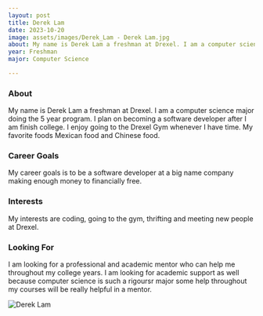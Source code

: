 ```yaml
---
layout: post
title: Derek Lam 
date: 2023-10-20
image: assets/images/Derek_Lam - Derek Lam.jpg
about: My name is Derek Lam a freshman at Drexel. I am a computer science major doing the 5 year program. I plan on becoming a software developer after I am finish college. I enjoy going to the Drexel Gym whenever I have time. My favorite foods Mexican food and Chinese food.
year: Freshman
major: Computer Science

---
```


### About

My name is Derek Lam a freshman at Drexel. I am a computer science major doing the 5 year program. I plan on becoming a software developer after I am finish college. I enjoy going to the Drexel Gym whenever I have time. My favorite foods Mexican food and Chinese food.

### Career Goals

My career goals is to be a software developer at a big name company making enough money to financially free.

### Interests

My interests are coding, going to the gym, thrifting and meeting new people at Drexel.

### Looking For

I am looking for a professional and academic mentor who can help me throughout my college years. I am looking for academic support as well because computer science is such a rigoursr major some help throughout my courses will be really helpful in a mentor.

<div class="text-center my-5">
    <img src="https://sase-drexel.github.io/mentorship-2023/assets/images/Derek_Lam - Derek Lam.jpg" alt="Derek Lam" class="rounded post-img" />
</div>
